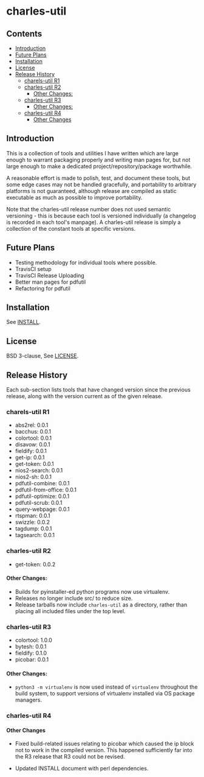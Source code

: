 # charles-util

## Contents


<!-- vim-markdown-toc GFM -->

* [Introduction](#introduction)
* [Future Plans](#future-plans)
* [Installation](#installation)
* [License](#license)
* [Release History](#release-history)
	* [charels-util R1](#charels-util-r1)
	* [charles-util R2](#charles-util-r2)
		* [Other Changes:](#other-changes)
	* [charles-util R3](#charles-util-r3)
		* [Other Changes:](#other-changes-1)
	* [charles-util R4](#charles-util-r4)
		* [Other Changes](#other-changes-2)

<!-- vim-markdown-toc -->

## Introduction

This is a collection of tools and utilities I have written which are large
enough to warrant packaging properly and writing man pages for, but not large
enough to make a dedicated project/repository/package worthwhile.

A reasonable effort is made to polish, test, and document these tools, but some
edge cases may not be handled gracefully, and portability to arbitrary
platforms is not guaranteed, although release are compiled as static executable
as much as possible to improve portability.

Note that the charles-util release number does not used semantic versioning -
this is because each tool is versioned individually (a changelog is recorded in
each tool's manpage). A charles-util release is simply a collection of the
constant tools at specific versions.

## Future Plans

* Testing methodology for individual tools where possible.
* TravisCI setup
* TravisCI Release Uploading
* Better man pages for pdfutil
* Refactoring for pdfutil

## Installation

See [INSTALL](./INSTALL).

## License

BSD 3-clause, See [LICENSE](./LICENSE).

## Release History

Each sub-section lists tools that have changed version since the previous
release, along with the version current as of the given release.

### charels-util R1

* abs2rel: 0.0.1
* bacchus: 0.0.1
* colortool: 0.0.1
* disavow: 0.0.1
* fieldify: 0.0.1
* get-ip: 0.0.1
* get-token: 0.0.1
* nios2-search: 0.0.1
* nios2-sh: 0.0.1
* pdfutil-combine: 0.0.1
* pdfutil-from-office: 0.0.1
* pdfutil-optimize: 0.0.1
* pdfutil-scrub: 0.0.1
* query-webpage: 0.0.1
* rtspman: 0.0.1
* swizzle: 0.0.2
* tagdump: 0.0.1
* tagsearch: 0.0.1

### charles-util R2

* get-token: 0.0.2

#### Other Changes:

* Builds for pyinstaller-ed python programs now use virtualenv.
* Releases no longer include src/ to reduce size.
* Release tarballs now include `charles-util` as a directory, rather than
  placing all included files under the top level.

### charles-util R3

* colortool: 1.0.0
* bytesh: 0.0.1
* fieldify: 0.1.0
* picobar: 0.0.1

#### Other Changes:

* `python3 -m virtualenv` is now used instead of `virtualenv` throughout the
  build system, to support versions of virtualenv installed via OS package
  managers.

### charles-util R4


#### Other Changes

* Fixed build-related issues relating to picobar which caused the ip block not
  to work in the compiled version. This happened sufficiently far into the R3
  release that R3 could not be revised.

* Updated INSTALL document with perl dependencies.
